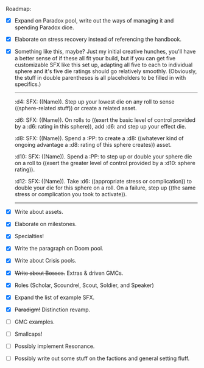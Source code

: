 Roadmap:
- [x] Expand on Paradox pool, write out the ways of managing it and spending Paradox dice.
- [x] Elaborate on stress recovery instead of referencing the handbook.
- [x] 
  Something like this, maybe? Just my initial creative hunches, you'll have a better sense of if these all fit your build, but if you can get five customizable SFX like this set up, adapting all five to each to individual sphere and it's five die ratings should go relatively smoothly. (Obviously, the stuff in double parentheses is all placeholders to be filled in with specifics.)

    --- 
    :d4:
    SFX: ((Name)). Step up your lowest die on any roll to sense ((sphere-related stuff)) or create a related asset.

    :d6:
    SFX: ((Name)). On rolls to ((exert the basic level of control provided by a :d6: rating in this sphere)), add :d6: and step up your effect die.

    :d8:
    SFX: ((Name)). Spend a :PP: to create a :d8: ((whatever kind of ongoing advantage a :d8: rating of this sphere creates)) asset.

    :d10:
    SFX: ((Name)). Spend a :PP: to step up or double your sphere die on a roll to ((exert the greater level of control provided by a :d10: sphere rating)).

    :d12:
    SFX: ((Name)). Take :d6: ((appropriate stress or complication)) to double your die for this sphere on a roll. On a failure, step up ((the same stress or complication you took to activate)). 

    ---
    
- [x] Write about assets.
- [x] Elaborate on milestones.
- [x] Specialties!
- [x] Write the paragraph on Doom pool.
- [x] Write about Crisis pools.
- [x] ~~Write about Bosses.~~ Extras & driven GMCs.
- [x] Roles (Scholar, Scoundrel, Scout, Soldier, and Speaker)
- [x] Expand the list of example SFX.
- [x] ~~Paradigm!~~ Distinction revamp.
- [ ] GMC examples.
- [ ] Smallcaps!
- [ ] Possibly implement Resonance.
- [ ] Possibly write out some stuff on the factions and general setting fluff.
